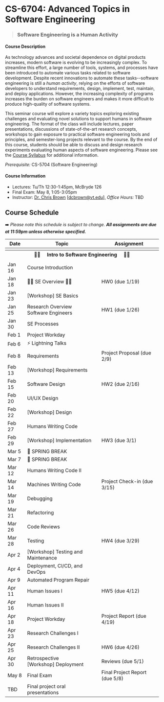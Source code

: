 # CS-6704: Advanced Topics in Software Engineering

>### **Software Engineering is a Human Activity**

#### Course Description

As technology advances and societal dependence on digital products increases, modern software is evolving to be increasingly complex. To streamline this effort, a large number of tools, systems, and processes have been introduced to automate various tasks related to software development. Despite recent innovations to automate these tasks--software engineering is still a *human activity*, relying on the efforts of software developers to understand requirements, design, implement, test, maintain, and deploy applications. However, the increasing complexity of programs increases the burden on software engineers and makes it more difficult to produce high-quality of software systems.

This seminar course will explore a variety topics exploring existing challenges and evaluating novel solutions to support humans in software engineering. The format of the class will include lectures, paper presentations, discussions of state-of-the-art research concepts, workshops to gain exposure to practical software engineering tools and principles, and semester-long projects relevant to the course. By the end of this course, students should be able to discuss and design research experiments evaluating human aspects of software engineering. Please see the [Course Syllabus](https://docs.google.com/document/d/1DygLUXjBNYroBB0ds7M_YL7r_YTZWdcwyX5CCAjq_10/edit?usp=sharing) for additional information.

*Prerequisite:* CS-5704 (Software Engineering)

#### Course Information

* Lectures: Tu/Th 12:30-1:45pm, McBryde 126
* Final Exam: May 8, 1:05-3:05pm
* Instructor: [Dr. Chris Brown](https://chbrown13.github.io/) [dcbrown@vt.edu], *Office Hours:* TBD


## Course Schedule

➡️ _Please note this schedule is subject to change. **All assignments are due at 11:59pm unless otherwise specified.**_

| Date     | Topic                            |  Assignment       |
|----------|----------------------------------|------------------  |
| <tr><th colspan=3> 👨‍💻 &nbsp;&nbsp;&nbsp; Intro to Software Engineering &nbsp;&nbsp;&nbsp; 👩‍💻 </th></tr> |
| Jan 16 | Course Introduction |  |
| Jan 18 | 👨‍💻 SE Overview 👩‍💻 | HW0 (due 1/19) |
| Jan 23 | [Workshop] SE Basics | |
| Jan 25 | Research Overview <br/>Software Engineers | HW1 (due 1/26) |
| Jan 30 | SE Processes | |
| Feb 1  | Project Workday | |
| Feb 6  | ⚡ Lightning Talks | |
| Feb 8  | Requirements |  Project Proposal (due 2/9) |
| Feb 13 | [Workshop] Requirements | |
| Feb 15 | Software Design | HW2 (due 2/16) |
| Feb 20 | UI/UX Design | |
| Feb 22 | [Workshop] Design | |
| Feb 27 | Humans Writing Code | |
| Feb 29 | [Workshop] Implementation | HW3 (due 3/1) |
| Mar 5  | 🌻 SPRING BREAK | |
| Mar 7  | 🌄 SPRING BREAK | |
| Mar 12 | Humans Writing Code II | |
| Mar 14 | Machines Writing Code | Project Check-in (due 3/15) |
| Mar 19 | Debugging | |
| Mar 21 | Refactoring |  |
| Mar 26 | Code Reviews | |
| Mar 28 | Testing | HW4 (due 3/29) |
| Apr 2  | [Workshop] Testing and Maintenance | |
| Apr 4  | Deployment, CI/CD, and DevOps | |
| Apr 9  | Automated Program Repair | |
| Apr 11 | Human Issues I | HW5 (due 4/12) |
| Apr 16 | Human Issues II | |
| Apr 18 | Project Workday | Project Report (due 4/19) |
| Apr 23 | Research Challenges I | |
| Apr 25 | Research Challenges II | HW6 (due 4/26) |
| Apr 30 | Retrospective <br/> [Workshop] Deployment | Reviews (due 5/1) |
| May 8  | Final Exam | Final Project Report (due 5/8) |
| TBD    | Final project oral presentations | |


